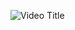![Video Title]([https://user-images.githubusercontent.com/video.mp4](https://github.com/Mowdat-Rida/Expanding-cards-project/blob/main/lv_0_20240915112713.mp4))

